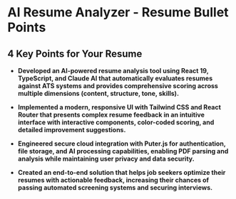 # AI Resume Analyzer - Resume Bullet Points

## 4 Key Points for Your Resume

* **Developed an AI-powered resume analysis tool using React 19, TypeScript, and Claude AI that automatically evaluates resumes against ATS systems and provides comprehensive scoring across multiple dimensions (content, structure, tone, skills).**

* **Implemented a modern, responsive UI with Tailwind CSS and React Router that presents complex resume feedback in an intuitive interface with interactive components, color-coded scoring, and detailed improvement suggestions.**

* **Engineered secure cloud integration with Puter.js for authentication, file storage, and AI processing capabilities, enabling PDF parsing and analysis while maintaining user privacy and data security.**

* **Created an end-to-end solution that helps job seekers optimize their resumes with actionable feedback, increasing their chances of passing automated screening systems and securing interviews.**